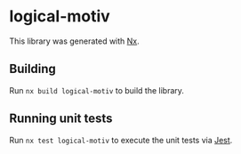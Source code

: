 # logical-motiv

This library was generated with [Nx](https://nx.dev).

## Building

Run `nx build logical-motiv` to build the library.

## Running unit tests

Run `nx test logical-motiv` to execute the unit tests via [Jest](https://jestjs.io).
